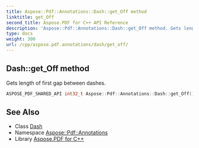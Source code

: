 ```yaml
---
title: Aspose::Pdf::Annotations::Dash::get_Off method
linktitle: get_Off
second_title: Aspose.PDF for C++ API Reference
description: 'Aspose::Pdf::Annotations::Dash::get_Off method. Gets length of first gap between dashes in C++.'
type: docs
weight: 300
url: /cpp/aspose.pdf.annotations/dash/get_off/
---
```

## Dash::get_Off method


Gets length of first gap between dashes.

```cpp
ASPOSE_PDF_SHARED_API int32_t Aspose::Pdf::Annotations::Dash::get_Off()
```

## See Also

* Class [Dash](../)
* Namespace [Aspose::Pdf::Annotations](../../)
* Library [Aspose.PDF for C++](../../../)
